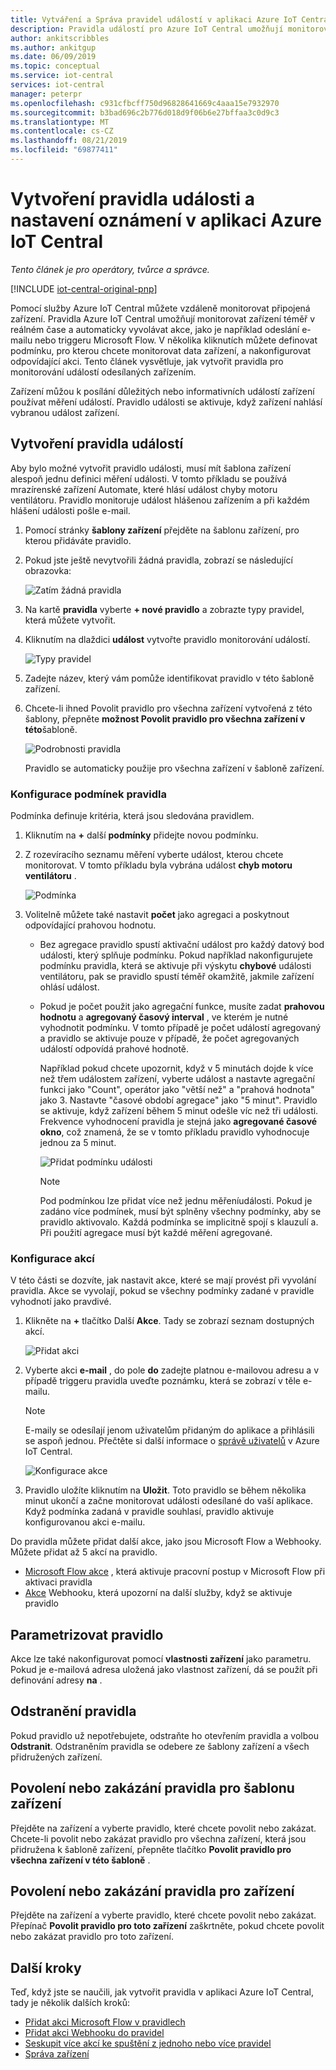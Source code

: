 ```yaml
---
title: Vytváření a Správa pravidel událostí v aplikaci Azure IoT Central | Microsoft Docs
description: Pravidla událostí pro Azure IoT Central umožňují monitorovat zařízení téměř v reálném čase a automaticky vyvolávat akce, jako je odeslání e-mailu, když se pravidlo aktivuje.
author: ankitscribbles
ms.author: ankitgup
ms.date: 06/09/2019
ms.topic: conceptual
ms.service: iot-central
services: iot-central
manager: peterpr
ms.openlocfilehash: c931cfbcff750d96828641669c4aaa15e7932970
ms.sourcegitcommit: b3bad696c2b776d018d9f06b6e27bffaa3c0d9c3
ms.translationtype: MT
ms.contentlocale: cs-CZ
ms.lasthandoff: 08/21/2019
ms.locfileid: "69877411"
---
```

# <a name="create-an-event-rule-and-set-up-notifications-in-your-azure-iot-central-application"></a>Vytvoření pravidla události a nastavení oznámení v aplikaci Azure IoT Central

*Tento článek je pro operátory, tvůrce a správce.*

[!INCLUDE [iot-central-original-pnp](../../includes/iot-central-original-pnp-note.md)]

Pomocí služby Azure IoT Central můžete vzdáleně monitorovat připojená zařízení. Pravidla Azure IoT Central umožňují monitorovat zařízení téměř v reálném čase a automaticky vyvolávat akce, jako je například odeslání e-mailu nebo triggeru Microsoft Flow. V několika kliknutích můžete definovat podmínku, pro kterou chcete monitorovat data zařízení, a nakonfigurovat odpovídající akci. Tento článek vysvětluje, jak vytvořit pravidla pro monitorování událostí odesílaných zařízením.

Zařízení můžou k posílání důležitých nebo informativních událostí zařízení používat měření událostí. Pravidlo události se aktivuje, když zařízení nahlásí vybranou událost zařízení.

## <a name="create-an-event-rule"></a>Vytvoření pravidla událostí

Aby bylo možné vytvořit pravidlo události, musí mít šablona zařízení alespoň jednu definici měření události. V tomto příkladu se používá mrazírenské zařízení Automate, které hlásí událost chyby motoru ventilátoru. Pravidlo monitoruje událost hlášenou zařízením a při každém hlášení události pošle e-mail.

1. Pomocí stránky **šablony zařízení** přejděte na šablonu zařízení, pro kterou přidáváte pravidlo.

1. Pokud jste ještě nevytvořili žádná pravidla, zobrazí se následující obrazovka:

    ![Zatím žádná pravidla](media/howto-create-event-rules/rules_landing_page1.png)

1. Na kartě **pravidla** vyberte **+ nové pravidlo** a zobrazte typy pravidel, která můžete vytvořit.

1. Kliknutím na dlaždici **událost** vytvořte pravidlo monitorování událostí.

    ![Typy pravidel](media/howto-create-event-rules/rule_types1.png)

1. Zadejte název, který vám pomůže identifikovat pravidlo v této šabloně zařízení.

1. Chcete-li ihned Povolit pravidlo pro všechna zařízení vytvořená z této šablony, přepněte **možnost Povolit pravidlo pro všechna zařízení v této**šabloně.

    ![Podrobnosti pravidla](media/howto-create-event-rules/rule_detail1.png)

    Pravidlo se automaticky použije pro všechna zařízení v šabloně zařízení.

### <a name="configure-the-rule-conditions"></a>Konfigurace podmínek pravidla

Podmínka definuje kritéria, která jsou sledována pravidlem.

1. Kliknutím na **+** další **podmínky** přidejte novou podmínku.

1. Z rozevíracího seznamu měření vyberte událost, kterou chcete monitorovat. V tomto příkladu byla vybrána událost **chyb motoru ventilátoru** .

   ![Podmínka](media/howto-create-event-rules/condition_filled_out1.png)

1. Volitelně můžete také nastavit **počet** jako agregaci a poskytnout odpovídající prahovou hodnotu.

   - Bez agregace pravidlo spustí aktivační událost pro každý datový bod události, který splňuje podmínku. Pokud například nakonfigurujete podmínku pravidla, která se aktivuje při výskytu **chybové** události ventilátoru, pak se pravidlo spustí téměř okamžitě, jakmile zařízení ohlásí událost.
   - Pokud je počet použit jako agregační funkce, musíte zadat **prahovou hodnotu** a **agregovaný časový interval** , ve kterém je nutné vyhodnotit podmínku. V tomto případě je počet událostí agregovaný a pravidlo se aktivuje pouze v případě, že počet agregovaných událostí odpovídá prahové hodnotě.

     Například pokud chcete upozornit, když v 5 minutách dojde k více než třem událostem zařízení, vyberte událost a nastavte agregační funkci jako "Count", operátor jako "větší než" a "prahová hodnota" jako 3. Nastavte "časové období agregace" jako "5 minut". Pravidlo se aktivuje, když zařízení během 5 minut odešle víc než tři události. Frekvence vyhodnocení pravidla je stejná jako **agregované časové okno**, což znamená, že se v tomto příkladu pravidlo vyhodnocuje jednou za 5 minut.

     ![Přidat podmínku události](media/howto-create-event-rules/aggregate_condition_filled_out1.png)

     >[!NOTE]
     >Pod podmínkou lze přidat více než jednu měřeníudálosti. Pokud je zadáno více podmínek, musí být splněny všechny podmínky, aby se pravidlo aktivovalo. Každá podmínka se implicitně spojí s klauzulí a. Při použití agregace musí být každé měření agregované.

### <a name="configure-actions"></a>Konfigurace akcí

V této části se dozvíte, jak nastavit akce, které se mají provést při vyvolání pravidla. Akce se vyvolají, pokud se všechny podmínky zadané v pravidle vyhodnotí jako pravdivé.

1. Klikněte na **+** tlačítko Další **Akce**. Tady se zobrazí seznam dostupných akcí.

    ![Přidat akci](media/howto-create-event-rules/add_action1.png)

1. Vyberte akci **e-mail** , do pole **do** zadejte platnou e-mailovou adresu a v případě triggeru pravidla uveďte poznámku, která se zobrazí v těle e-mailu.

    > [!NOTE]
    > E-maily se odesílají jenom uživatelům přidaným do aplikace a přihlásili se aspoň jednou. Přečtěte si další informace o [správě uživatelů](howto-administer.md) v Azure IoT Central.

   ![Konfigurace akce](media/howto-create-event-rules/configure_action1.png)

1. Pravidlo uložíte kliknutím na **Uložit**. Toto pravidlo se během několika minut ukončí a začne monitorovat události odesílané do vaší aplikace. Když podmínka zadaná v pravidle souhlasí, pravidlo aktivuje konfigurovanou akci e-mailu.

Do pravidla můžete přidat další akce, jako jsou Microsoft Flow a Webhooky. Můžete přidat až 5 akcí na pravidlo.

- [Microsoft Flow akce](howto-add-microsoft-flow.md) , která aktivuje pracovní postup v Microsoft Flow při aktivaci pravidla 
- [Akce](howto-create-webhooks.md) Webhooku, která upozorní na další služby, když se aktivuje pravidlo

## <a name="parameterize-the-rule"></a>Parametrizovat pravidlo

Akce lze také nakonfigurovat pomocí **vlastnosti zařízení** jako parametru. Pokud je e-mailová adresa uložená jako vlastnost zařízení, dá se použít při definování adresy **na** .

## <a name="delete-a-rule"></a>Odstranění pravidla

Pokud pravidlo už nepotřebujete, odstraňte ho otevřením pravidla a volbou **Odstranit**. Odstraněním pravidla se odebere ze šablony zařízení a všech přidružených zařízení.

## <a name="enable-or-disable-a-rule-for-a-device-template"></a>Povolení nebo zakázání pravidla pro šablonu zařízení

Přejděte na zařízení a vyberte pravidlo, které chcete povolit nebo zakázat. Chcete-li povolit nebo zakázat pravidlo pro všechna zařízení, která jsou přidružena k šabloně zařízení, přepněte tlačítko **Povolit pravidlo pro všechna zařízení v této šabloně** .

## <a name="enable-or-disable-a-rule-for-a-device"></a>Povolení nebo zakázání pravidla pro zařízení

Přejděte na zařízení a vyberte pravidlo, které chcete povolit nebo zakázat. Přepínač **Povolit pravidlo pro toto zařízení** zaškrtněte, pokud chcete povolit nebo zakázat pravidlo pro toto zařízení.

## <a name="next-steps"></a>Další kroky

Teď, když jste se naučili, jak vytvořit pravidla v aplikaci Azure IoT Central, tady je několik dalších kroků:

- [Přidat akci Microsoft Flow v pravidlech](howto-add-microsoft-flow.md)
- [Přidat akci Webhooku do pravidel](howto-create-webhooks.md)
- [Seskupit více akcí ke spuštění z jednoho nebo více pravidel](howto-use-action-groups.md)
- [Správa zařízení](howto-manage-devices.md)
